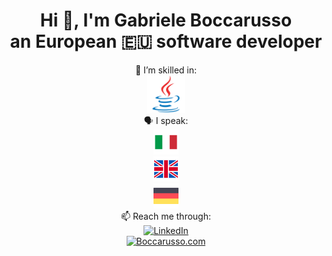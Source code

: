 <h1 align="center">
  Hi 👋, I'm Gabriele Boccarusso <br> an European 🇪🇺 software developer
</h1>

<p align="center">
  🌱 I’m skilled in:
  <br>
  <a href="https://www.java.com" target="_blank" rel="noreferrer"> 
    <img src="https://raw.githubusercontent.com/devicons/devicon/master/icons/java/java-original.svg" alt="java" width="60" height="60"/> 
  </a> 
  <br>
  🗣 I speak:
  <br>
   <img src="italy.png" alt="italian" width="40" height="40"/> 
  <br>
  <img src="uk.png" alt="english" width="40" height="40"/> 
  <br>
  <img src="germany.png" alt="german" width="40" height="40"/> 
  <br>
  📫 Reach me through: 
  <br>
  <a href="https://www.linkedin.com/in/gabrieleboccarusso/">
    <img alt="LinkedIn" src="https://img.shields.io/badge/linkedin-%230077B5.svg?&amp;style=for-the-badge&amp;logo=linkedin&amp;logoColor=white" style="max-width: 100%;">
  </a>
  <br>
  <a href="https://www.boccarusso.com/">
    <img alt="Boccarusso.com" src="https://img.shields.io/badge/Boccarusso.com-black?style=for-the-badge" style="max-width: 100%;">
  </a>
</p>
